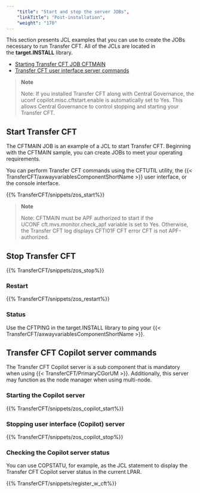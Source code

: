 ```yaml
---
    "title": "Start and stop the server JOBs",
    "linkTitle": "Post-installation",
    "weight": "170"
---
```

This section presents JCL examples that you can use to create the JOBs necessary to run Transfer CFT. All of the JCLs are located in the **target.INSTALL** library.

- [Starting Transfer CFT JOB CFTMAIN](#Starting%20the%20CFTMAIN%20example)
- [Transfer CFT user interface server commands](#Transfer%20CFT%20user%20interface%20server)

> **Note**
>
> Note: If you installed Transfer CFT along with Central Governance, the uconf copilot.misc.cftstart.enable is automatically set to Yes. This allows Central Governance to control stopping and starting your Transfer CFT.

<span id="Starting the CFTMAIN example"></span>

Start Transfer CFT 
-------------------

The CFTMAIN JOB is an example of a JCL to start Transfer CFT. Beginning with the CFTMAIN sample, you can create JOBs to meet your operating requirements.

You can perform Transfer CFT commands using the CFTUTIL utility, the {{< TransferCFT/axwayvariablesComponentShortName  >}} user interface, or the console interface.

{{% TransferCFT/snippets/zos_start%}}

> **Note**
>
> Note: CFTMAIN must be APF authorized to start if the UCONF cft.mvs.monitor.check_apf variable is set to Yes. Otherwise, the Transfer CFT log displays CFTI01F CFT error CFT is not APF-authorized.

Stop Transfer CFT 
------------------

{{% TransferCFT/snippets/zos_stop%}}

### Restart

{{% TransferCFT/snippets/zos_restart%}}

### Status

Use the CFTPING in the target.INSTALL library to ping your {{< TransferCFT/axwayvariablesComponentShortName  >}}.

<span id="Transfer CFT user interface server"></span>

Transfer CFT Copilot server commands
------------------------------------

The Transfer CFT Copilot server is a sub component that is mandatory when using {{< TransferCFT/PrimaryCGorUM  >}}. Additionally, this server may function as the node manager when using multi-node.

### Starting the Copilot server

{{% TransferCFT/snippets/zos_copilot_start%}}

### Stopping user interface (Copilot) server

{{% TransferCFT/snippets/zos_copilot_stop%}}

### Checking the Copilot server status

You can use COPSTATU, for example, as the JCL statement to display the Transfer CFT Copilot server status in the current LPAR.

{{% TransferCFT/snippets/register_w_cft%}}
